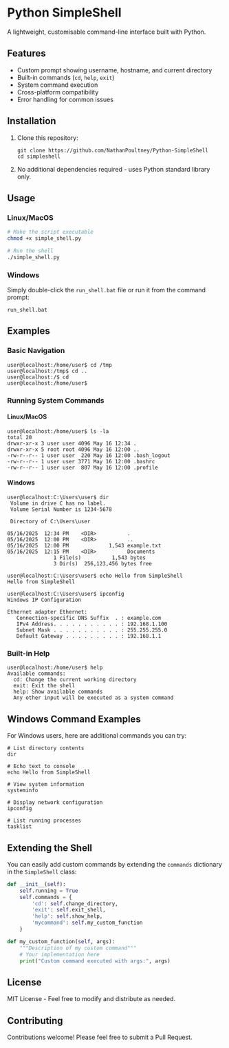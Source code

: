 # Python SimpleShell

A lightweight, customisable command-line interface built with Python.

## Features

- Custom prompt showing username, hostname, and current directory
- Built-in commands (`cd`, `help`, `exit`)
- System command execution
- Cross-platform compatibility
- Error handling for common issues

## Installation

1. Clone this repository:
   ```
   git clone https://github.com/NathanPoultney/Python-SimpleShell
   cd simpleshell
   ```

2. No additional dependencies required - uses Python standard library only.

## Usage

### Linux/MacOS
```bash
# Make the script executable
chmod +x simple_shell.py

# Run the shell
./simple_shell.py
```

### Windows
Simply double-click the `run_shell.bat` file or run it from the command prompt:
```
run_shell.bat
```

## Examples

### Basic Navigation
```
user@localhost:/home/user$ cd /tmp
user@localhost:/tmp$ cd ..
user@localhost:/$ cd
user@localhost:/home/user$
```

### Running System Commands

#### Linux/MacOS
```
user@localhost:/home/user$ ls -la
total 20
drwxr-xr-x 3 user user 4096 May 16 12:34 .
drwxr-xr-x 5 root root 4096 May 16 12:00 ..
-rw-r--r-- 1 user user  220 May 16 12:00 .bash_logout
-rw-r--r-- 1 user user 3771 May 16 12:00 .bashrc
-rw-r--r-- 1 user user  807 May 16 12:00 .profile
```

#### Windows
```
user@localhost:C:\Users\user$ dir
 Volume in drive C has no label.
 Volume Serial Number is 1234-5678

 Directory of C:\Users\user

05/16/2025  12:34 PM    <DIR>          .
05/16/2025  12:00 PM    <DIR>          ..
05/16/2025  12:00 PM             1,543 example.txt
05/16/2025  12:15 PM    <DIR>          Documents
               1 File(s)          1,543 bytes
               3 Dir(s)  256,123,456 bytes free

user@localhost:C:\Users\user$ echo Hello from SimpleShell
Hello from SimpleShell

user@localhost:C:\Users\user$ ipconfig
Windows IP Configuration

Ethernet adapter Ethernet:
   Connection-specific DNS Suffix  . : example.com
   IPv4 Address. . . . . . . . . . . : 192.168.1.100
   Subnet Mask . . . . . . . . . . . : 255.255.255.0
   Default Gateway . . . . . . . . . : 192.168.1.1
```

### Built-in Help
```
user@localhost:/home/user$ help
Available commands:
  cd: Change the current working directory
  exit: Exit the shell
  help: Show available commands
  Any other input will be executed as a system command
```

## Windows Command Examples

For Windows users, here are additional commands you can try:

```
# List directory contents
dir

# Echo text to console
echo Hello from SimpleShell

# View system information
systeminfo

# Display network configuration
ipconfig

# List running processes
tasklist
```

## Extending the Shell

You can easily add custom commands by extending the `commands` dictionary in the `SimpleShell` class:

```python
def __init__(self):
    self.running = True
    self.commands = {
        'cd': self.change_directory,
        'exit': self.exit_shell,
        'help': self.show_help,
        'mycommand': self.my_custom_function
    }

def my_custom_function(self, args):
    """Description of my custom command"""
    # Your implementation here
    print("Custom command executed with args:", args)
```

## License

MIT License - Feel free to modify and distribute as needed.

## Contributing

Contributions welcome! Please feel free to submit a Pull Request.
